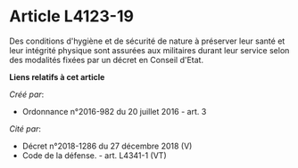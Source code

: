 # Article L4123-19

Des conditions d'hygiène et de sécurité de nature à préserver leur santé et leur intégrité physique sont assurées aux
militaires durant leur service selon des modalités fixées par un décret en Conseil d'Etat.

**Liens relatifs à cet article**

_Créé par_:

  - Ordonnance n°2016-982 du 20 juillet 2016 - art. 3

_Cité par_:

  - Décret n°2018-1286 du 27 décembre 2018 (V)
  - Code de la défense. - art. L4341-1 (VT)
